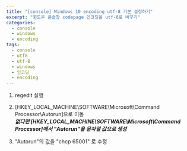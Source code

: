 ```yaml
---
title: "[console] Windows 10 encoding utf-8 기본 설정하기"
excerpt: "윈도우 콘솔창 codepage 인코딩을 utf-8로 바꾸기"
categories:
  - console
  - windows
  - encoding
tags:
  - console
  - utf8
  - utf-8
  - windows
  - 인코딩
  - encoding
---  
```

  
1. regedit 실행  
2. [HKEY_LOCAL_MACHINE\SOFTWARE\Microsoft\Command Processor\Autorun]으로 이동  
***없다면 [HKEY_LOCAL_MACHINE\SOFTWARE\Microsoft\Command Processor]에서 "Autorun"을 문자열 값으로 생성***  
  
3. "Autorun"의 값을 "chcp 65001" 로 수정  
